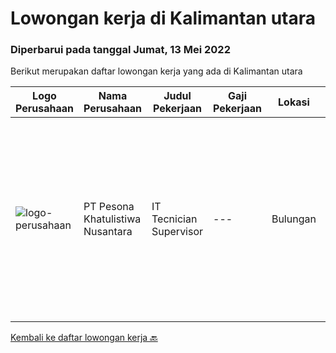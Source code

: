 
  # Lowongan kerja di Kalimantan utara

  ### Diperbarui pada tanggal Jumat, 13 Mei 2022

  Berikut merupakan daftar lowongan kerja yang ada di Kalimantan utara

  |Logo Perusahaan | Nama Perusahaan | Judul Pekerjaan | Gaji Pekerjaan | Lokasi | Deskripsi | Tanggal diunggah | Pranala |
  | -------------- | --------------- | --------------- | --------- | --------- | -------------- | ------- | ----------- |
  |![logo-perusahaan](https://image-service-cdn.seek.com.au/77efe85242dc7b3db5af7eecdaf1823d06bdc189/ee4dce1061f3f616224767ad58cb2fc751b8d2dc)|PT Pesona Khatulistiwa Nusantara|IT Tecnician Supervisor|---|Bulungan|Usia Maksimal 35 tahun Pendidikan S1 (Teknik Informatika, Ilmu Komputer) Pengalaman Minimal 3 tahun diposisi yang sama Mengerti dan menguasai...|Rabu, 27 April 2022|https://www.jobstreet.co.id/id/job/it-tecnician-supervisor-3868623?token=0~8e1f61d0-1897-47dc-8a83-16f88455c492&sectionRank=1&jobId=jobstreet-id-job-3868623|


  [Kembali ke daftar lowongan kerja 🔙](../README.md#daftar-lowongan-kerja)
  
